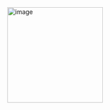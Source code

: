 <img width="218" alt="image" src="https://github.com/letsc0d3/SchiffeVersenken/assets/16562979/696a7a1f-9e7f-490d-91b1-c8ce76b46dfd">
